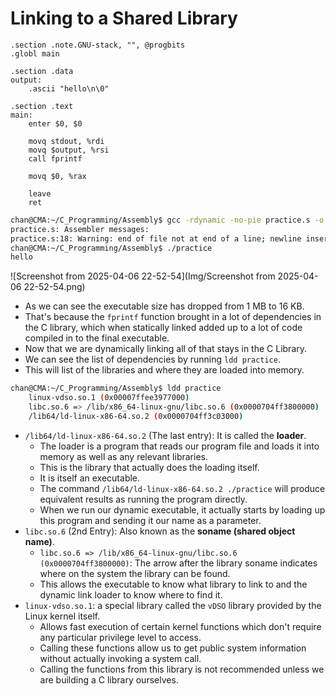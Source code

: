 # Linking to a Shared Library

```assembly
.section .note.GNU-stack, "", @progbits
.globl main 

.section .data 
output:
    .ascii "hello\n\0"

.section .text 
main:
	enter $0, $0 

	movq stdout, %rdi 
	movq $output, %rsi 
	call fprintf 

	movq $0, %rax 

	leave 
	ret 
```

```sh
chan@CMA:~/C_Programming/Assembly$ gcc -rdynamic -no-pie practice.s -o practice
practice.s: Assembler messages:
practice.s:18: Warning: end of file not at end of a line; newline inserted
chan@CMA:~/C_Programming/Assembly$ ./practice
hello
```

![Screenshot from 2025-04-06 22-52-54](Img/Screenshot from 2025-04-06 22-52-54.png)

- As we can see the executable size has dropped from 1 MB to 16 KB. 
- That's because the `fprintf` function brought in a lot of dependencies in the C library, which when statically linked added up to a lot of code compiled in to the final executable.
- Now that we are dynamically linking all of that stays in the C Library.
- We can see the list of dependencies by running `ldd practice`.
- This will list of the libraries and where they are loaded into memory.

```sh
chan@CMA:~/C_Programming/Assembly$ ldd practice
	linux-vdso.so.1 (0x00007ffee3977000)
	libc.so.6 => /lib/x86_64-linux-gnu/libc.so.6 (0x0000704ff3800000)
	/lib64/ld-linux-x86-64.so.2 (0x0000704ff3c03000)
```

- `/lib64/ld-linux-x86-64.so.2` (The last entry): It is called the **loader**. 
  - The loader is a program that reads our program file and loads it into memory as well as any relevant libraries.
  - This is the library that actually does the loading itself.
  - It is itself an executable.
  - The command `/lib64/ld-linux-x86-64.so.2 ./practice` will produce equivalent results as running the program directly.
  - When we run our dynamic executable, it actually starts by loading up this program and sending it our name as a parameter.
- `libc.so.6` (2nd Entry): Also known as the **soname (shared object name)**.
  - `libc.so.6 => /lib/x86_64-linux-gnu/libc.so.6 (0x0000704ff3800000)`: The arrow after the library soname indicates where on the system the library can be found. 
  - This allows the executable to know what library to link to and the dynamic link loader to know where to find it.
- `linux-vdso.so.1`: a special library called the `vDSO` library provided by the Linux kernel itself. 
  - Allows fast execution of certain kernel functions which don't require any particular privilege level to access. 
  - Calling these functions allow us to get public system information without actually invoking a system call.
  - Calling the functions from this library is not recommended unless we are building a C library ourselves.
